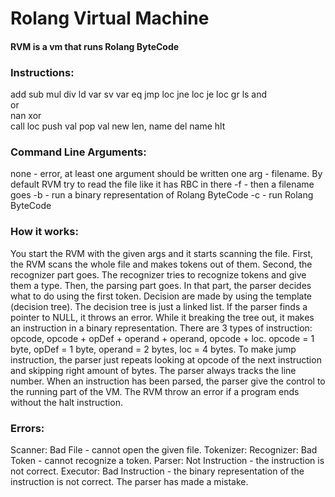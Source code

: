 # Rolang Virtual Machine


#### RVM is a vm that runs Rolang ByteCode


### Instructions:
add	
sub	
mul	
div	
ld	var
sv	var
eq
jmp	loc	
jne	loc	
je	loc	
gr
ls
and		
or	
nan
xor		
call	loc	
push	val	
pop	val	
new	len, name
del	name
hlt


### Command Line Arguments:
none 		- error, at least one argument should be written
one arg	- filename. By default RVM try to read the file like it has RBC in there
-f		- then a filename goes
-b		- run a binary representation of Rolang ByteCode
-c		- run Rolang ByteCode


### How it works:
You start the RVM with the given args and it starts scanning the file. First, the RVM scans the whole file and makes tokens out of them. Second, the recognizer part goes. The recognizer tries to recognize tokens and give them a type. Then, the parsing part goes. In that part, the parser decides what to do using the first token. Decision are made by using the template (decision tree). The decision tree is just a linked list. If the parser finds a pointer to NULL, it throws an error. While it breaking the tree out, it makes an instruction in a binary representation. There are 3 types of instruction: opcode, opcode + opDef + operand + operand, opcode + loc. opcode = 1 byte, opDef = 1 byte, operand = 2 bytes, loc = 4 bytes. To make jump instruction, the parser just repeats looking at opcode of the next instruction and skipping right amount of bytes. The parser always tracks the line number. When an instruction has been parsed, the parser give the control to the running part of the VM. The RVM throw an error if a program ends without the halt instruction.


### Errors:
Scanner:
Bad File - cannot open the given file.
Tokenizer:
Recognizer:
Bad Token - cannot recognize a token.
Parser:
	Not Instruction - the instruction is not correct.
Executor:
	Bad Instruction - the binary representation of the instruction is not correct. The parser has made a mistake.
